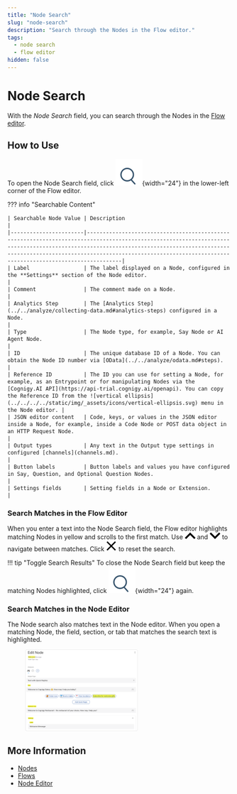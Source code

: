 ```yaml
---
title: "Node Search" 
slug: "node-search"
description: "Search through the Nodes in the Flow editor."
tags:
  - node search
  - flow editor
hidden: false 
---
```


# Node Search

With the _Node Search_ field, you can search through the Nodes in the [Flow editor](../flows/editor.md).

## How to Use

To open the Node Search field, click ![search icon](../../../../static/img/_assets/icons/search.svg){width="24"} in the lower-left corner of the Flow editor.

??? info "Searchable Content"

    | Searchable Node Value | Description                                                                                                                                                                                                                                                                                       |
    |-----------------------|---------------------------------------------------------------------------------------------------------------------------------------------------------------------------------------------------------------------------------------------------------------------------------------------------|
    | Label                 | The label displayed on a Node, configured in the **Settings** section of the Node editor.                                                                                                                                                                                                         |
    | Comment               | The comment made on a Node.                                                                                                                                                                                                                                                                       |
    | Analytics Step        | The [Analytics Step](../../analyze/collecting-data.md#analytics-steps) configured in a Node.                                                                                                                                                                                                      |
    | Type                  | The Node type, for example, Say Node or AI Agent Node.                                                                                                                                                                                                                                            |
    | ID                    | The unique database ID of a Node. You can obtain the Node ID number via [OData](../../analyze/odata.md#steps).                                                                                                                                                                                    |
    | Reference ID          | The ID you can use for setting a Node, for example, as an Entrypoint or for manipulating Nodes via the [Cognigy.AI API](https://api-trial.cognigy.ai/openapi). You can copy the Reference ID from the ![vertical ellipsis](../../../../static/img/_assets/icons/vertical-ellipsis.svg) menu in the Node editor. |
    | JSON editor content   | Code, keys, or values in the JSON editor inside a Node, for example, inside a Code Node or POST data object in an HTTP Request Node.                                                                                                                                                                |
    | Output types          | Any text in the Output type settings in configured [channels](channels.md).                                                                                                                                                                                                                       |
    | Button labels         | Button labels and values you have configured in Say, Question, and Optional Question Nodes.                                                                                                                                                                                                       |
    | Settings fields       | Setting fields in a Node or Extension.                                                                                                                                                                                                                                                            |

### Search Matches in the Flow Editor

When you enter a text into the Node Search field, the Flow editor highlights matching Nodes in yellow and scrolls to the first match. Use ![up arrow](../../../../static/img/_assets/icons/arrow-up.svg) and ![down arrow](../../../../static/img/_assets/icons/arrow-down.svg) to navigate between matches. Click ![close button](../../../../static/img/_assets/icons/close-button.svg) to reset the search.

!!! tip "Toggle Search Results"
    To close the Node Search field but keep the matching Nodes highlighted, click ![search icon](../../../../static/img/_assets/icons/search.svg){width="24"} again.

### Search Matches in the Node Editor

The Node search also matches text in the Node editor. When you open a matching Node, the field, section, or tab that matches the search text is highlighted.

<figure>
  <img class="image-center" src="../../../../static/img/_assets/ai/build/nodes/node-editor-with-highlighting.png" width="60%" />
</figure>

## More Information

- [Nodes](overview.md)
- [Flows](../flows/overview.md)
- [Node Editor](../flows/editor.md)

